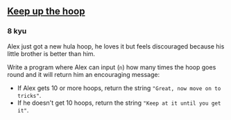 <h2><a href=https://www.codewars.com/kata/55cb632c1a5d7b3ad0000145/train/python target="_blank">Keep up the hoop</a></h2><h3>8 kyu</h3><p>Alex just got a new hula hoop, he loves it but feels discouraged because his little brother is better than him.</p><p>Write a program where Alex can input (<code>n</code>) how many times the hoop goes round and it will return him an encouraging message:</p><ul><li>If Alex gets 10 or more hoops, return the string <code>"Great, now move on to tricks"</code>.</li><li>If he doesn't get 10 hoops, return the string <code>"Keep at it until you get it"</code>.</li></ul>